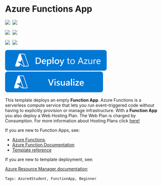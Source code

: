 # Azure Functions App

<IMG SRC="https://azurequickstartsservice.blob.core.windows.net/badges/101-app-function/PublicLastTestDate.svg" />&nbsp;
<IMG SRC="https://azurequickstartsservice.blob.core.windows.net/badges/101-app-function/PublicDeployment.svg" />&nbsp;

<IMG SRC="https://azurequickstartsservice.blob.core.windows.net/badges/101-app-function/FairfaxLastTestDate.svg" />&nbsp;
<IMG SRC="https://azurequickstartsservice.blob.core.windows.net/badges/101-app-function/FairfaxDeployment.svg" />&nbsp;

<IMG SRC="https://azurequickstartsservice.blob.core.windows.net/badges/101-app-function/BestPracticeResult.svg" />&nbsp;
<IMG SRC="https://azurequickstartsservice.blob.core.windows.net/badges/101-app-function/CredScanResult.svg" />&nbsp;

<a href="https://portal.azure.com/#create/Microsoft.Template/uri/https%3A%2F%2Fraw.githubusercontent.com%2FAzure%2Fazure-quickstart-templates%2Fmaster%2F101-app-function%2Fazuredeploy.json" target="_blank">
<img src="https://raw.githubusercontent.com/Azure/azure-quickstart-templates/master/1-CONTRIBUTION-GUIDE/images/deploytoazure.svg"/>
</a><a href="http://armviz.io/#/?load=https%3A%2F%2Fraw.githubusercontent.com%2FAzure%2Fazure-quickstart-templates%2Fmaster%2F101-app-function%2Fazuredeploy.json" target="_blank">
<img src="https://raw.githubusercontent.com/Azure/azure-quickstart-templates/master/1-CONTRIBUTION-GUIDE/images/visualizebutton.svg"/>
</a>

This template deploys an empty **Function App**. Azure Functions is a serverless compute service that lets you run event-triggered code without having to explicitly provision or manage infrastructure.
With a **Function App** you also deploy a Web Hosting Plan. The Web Plan is charged by Consumption. For more information about Hosting Plans click [here!](https://docs.microsoft.com/en-gb/azure/azure-functions/functions-scale)

If you are new to Function Apps, see:

- [Azure Functions](https://azure.microsoft.com/en-us/services/functions/).
- [Azure Function Documentation](https://docs.microsoft.com/en-gb/azure/azure-functions/)
- [Template reference](https://docs.microsoft.com/azure/templates/microsoft.compute/allversions)

If you are new to template deployment, see:

[Azure Resource Manager documentation](https://docs.microsoft.com/azure/azure-resource-manager/)

`Tags: Azure4Student, FunctionApp, Beginner`
